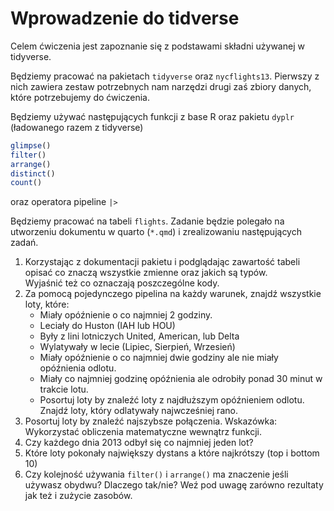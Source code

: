 # Wprowadzenie do tidverse

Celem ćwiczenia jest zapoznanie się z podstawami składni używanej w tidyverse.

Będziemy pracować na pakietach `tidyverse` oraz `nycflights13`. Pierwszy z nich zawiera zestaw potrzebnych nam narzędzi drugi zaś zbiory danych, które potrzebujemy do ćwiczenia.

Będziemy używać następujących funkcji z base R oraz pakietu `dyplr` (ładowanego razem z tidyverse)

``` r
glimpse()
filter()
arrange()
distinct()
count()
```

oraz operatora pipeline `|>`

Będziemy pracować na tabeli `flights`. Zadanie będzie polegało na utworzeniu dokumentu w quarto (`*.qmd`) i zrealizowaniu następujących zadań.

1.  Korzystając z dokumentacji pakietu i podglądając zawartość tabeli opisać co znaczą wszystkie zmienne oraz jakich są typów. Wyjaśnić też co oznaczają poszczególne kody.
2.  Za pomocą pojedynczego pipelina na każdy warunek, znajdź wszystkie loty, które:
    -   Miały opóźnienie o co najmniej 2 godziny.
    -   Leciały do Huston (IAH lub HOU)
    -   Były z lini lotniczych United, American, lub Delta
    -   Wylatywały w lecie (Lipiec, Sierpień, Wrzesień)
    -   Miały opóźnienie o co najmniej dwie godziny ale nie miały opóźnienia odlotu.
    -   Miały co najmniej godzinę opóźnienia ale odrobiły ponad 30 minut w trakcie lotu.
    -   Posortuj loty by znaleźć loty z najdłuższym opóźnieniem odlotu. Znajdź loty, który odlatywały najwcześniej rano.
3.  Posortuj loty by znaleźć najszybsze połączenia. Wskazówka: Wykorzystać obliczenia matematyczne wewnątrz funkcji.
4.  Czy każdego dnia 2013 odbył się co najmniej jeden lot?
5.  Które loty pokonały największy dystans a które najkrótszy (top i bottom 10)
6.  Czy kolejność używania `filter()` i `arrange()` ma znaczenie jeśli używasz obydwu? Dlaczego tak/nie? Weź pod uwagę zarówno rezultaty jak też i zużycie zasobów.
